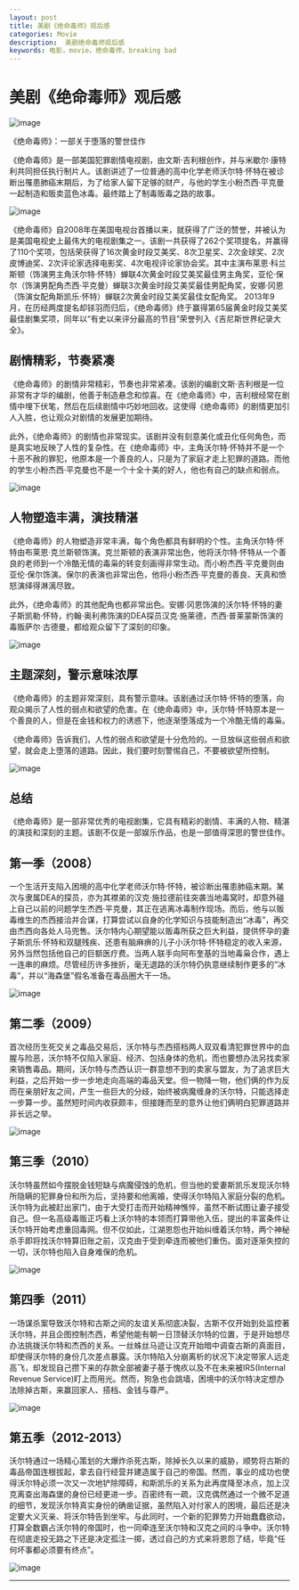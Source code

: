 ```yaml
---
layout: post
title: 美剧《绝命毒师》观后感 
categories: Movie
description:  美剧绝命毒师观后感
keywords: 电影，movie，绝命毒师，breaking bad
---
```


# 美剧《绝命毒师》观后感 

![image](https://github.com/weakchen007/aiwv.github.io/assets/58799395/383bff50-f7f3-4a2f-9898-d3854b10bad5)

《绝命毒师》：一部关于堕落的警世佳作

《绝命毒师》是一部美国犯罪剧情电视剧，由文斯·吉利根创作，并与米歇尔·康特利共同担任执行制片人。该剧讲述了一位普通的高中化学老师沃尔特·怀特在被诊断出罹患肺癌末期后，为了给家人留下足够的财产，与他的学生小粉杰西·平克曼一起制造和贩卖蓝色冰毒。最终踏上了制毒贩毒之路的故事。

![image](https://github.com/weakchen007/aiwv.github.io/assets/58799395/1e9d37a1-90cb-438f-87d8-70f34bcb708b)

《绝命毒师》自2008年在美国电视台首播以来，就获得了广泛的赞誉，并被认为是美国电视史上最伟大的电视剧集之一。该剧一共获得了262个奖项提名，并赢得了110个奖项，包括荣获得了16次黄金时段艾美奖、8次卫星奖、2次金球奖、2次皮博迪奖、2次评论家选择电影奖、4次电视评论家协会奖。其中主演布莱恩·科兰斯顿（饰演男主角沃尔特·怀特）蝉联4次黄金时段艾美奖最佳男主角奖，亚伦·保尔（饰演男配角杰西·平克曼）蝉联3次黄金时段艾美奖最佳男配角奖，安娜·冈恩（饰演女配角斯凯乐·怀特）蝉联2次黄金时段艾美奖最佳女配角奖。 2013年9月，在历经两度提名却铩羽而归后，《绝命毒师》终于赢得第65届黄金时段艾美奖最佳剧集奖项，同年以“有史以来评分最高的节目”荣誉列入《吉尼斯世界纪录大全》。

## 剧情精彩，节奏紧凑

《绝命毒师》的剧情非常精彩，节奏也非常紧凑。该剧的编剧文斯·吉利根是一位非常有才华的编剧，他善于制造悬念和惊喜。在《绝命毒师》中，吉利根经常在剧情中埋下伏笔，然后在后续剧情中巧妙地回收。这使得《绝命毒师》的剧情更加引人入胜，也让观众对剧情的发展更加期待。

此外，《绝命毒师》的剧情也非常现实。该剧并没有刻意美化或丑化任何角色，而是真实地反映了人性的复杂性。在《绝命毒师》中，主角沃尔特·怀特并不是一个十恶不赦的罪犯，他原本是一个善良的人，只是为了家庭才走上犯罪的道路。而他的学生小粉杰西·平克曼也不是一个十全十美的好人，他也有自己的缺点和弱点。

![image](https://github.com/weakchen007/aiwv.github.io/assets/58799395/5343db76-7071-4930-bd3c-24f7ad1142fe)

## 人物塑造丰满，演技精湛

《绝命毒师》的人物塑造非常丰满，每个角色都具有鲜明的个性。主角沃尔特·怀特由布莱恩·克兰斯顿饰演。克兰斯顿的表演非常出色，他将沃尔特·怀特从一个善良的老师到一个冷酷无情的毒枭的转变刻画得非常生动。而小粉杰西·平克曼则由亚伦·保尔饰演。保尔的表演也非常出色，他将小粉杰西·平克曼的善良、天真和愤怒演绎得淋漓尽致。

此外，《绝命毒师》的其他配角也都非常出色。安娜·冈恩饰演的沃尔特·怀特的妻子斯凯勒·怀特，约翰·奥利弗饰演的DEA探员汉克·施莱德，杰西·普莱蒙斯饰演的毒贩萨尔·古德曼，都给观众留下了深刻的印象。

![image](https://github.com/weakchen007/aiwv.github.io/assets/58799395/4afca3ea-2fe5-4c70-932c-c1729c0479fb)

## 主题深刻，警示意味浓厚

《绝命毒师》的主题非常深刻，具有警示意味。该剧通过沃尔特·怀特的堕落，向观众揭示了人性的弱点和欲望的危害。在《绝命毒师》中，沃尔特·怀特原本是一个善良的人，但是在金钱和权力的诱惑下，他逐渐堕落成为一个冷酷无情的毒枭。

《绝命毒师》告诉我们，人性的弱点和欲望是十分危险的。一旦放纵这些弱点和欲望，就会走上堕落的道路。因此，我们要时刻警惕自己，不要被欲望所控制。

![image](https://github.com/weakchen007/aiwv.github.io/assets/58799395/b4a38e18-965e-4aba-ae42-d88cb721c54d)

## 总结

《绝命毒师》是一部非常优秀的电视剧集，它具有精彩的剧情、丰满的人物、精湛的演技和深刻的主题。该剧不仅是一部娱乐作品，也是一部值得深思的警世佳作。


## 第一季（2008）

一个生活开支陷入困境的高中化学老师沃尔特·怀特，被诊断出罹患肺癌末期。某次与隶属DEA的探员，亦为其襟弟的汉克·施拉德前往突袭当地毒窝时，却意外碰上自己以前的问题学生杰西·平克曼，其正在逃离冰毒制作现场。而后，他与以贩毒维生的杰西接洽并合谋，打算尝试以自身的化学知识与技能制造出“冰毒”，再交由杰西向各处人马兜售。沃尔特内心期望能以贩毒所获之巨大利益，提供怀孕的妻子斯凯乐·怀特和双腿残疾、还患有脑麻痹的儿子小沃尔特·怀特稳定的收入来源，另外当然包括他自己的巨额医疗费。当两人联手向阿布奎基的当地毒枭合作，遇上一连串的麻烦。尽管经历许多挫折，毫无退路的沃尔特仍执意继续制作更多的“冰毒”，并以“海森堡”假名准备在毒品圈大干一场。

![image](https://github.com/weakchen007/aiwv.github.io/assets/58799395/9307475c-8aaf-4e85-a038-c101d1f1d01d)

## 第二季（2009）

首次经历生死交关之毒品交易后，沃尔特与杰西搭档两人双双看清犯罪世界中的血腥与险恶，沃尔特不仅陷入家庭、经济、包括身体的危机，而也要想办法另找卖家来销售毒品。期间，沃尔特与杰西认识一群意想不到的卖家与盟友，为了追求巨大利益，之后开始一步一步地走向高端的毒品天堂。但一物降一物，他们俩的作为反而在亲朋好友之间，产生一些巨大的分歧，始终被病魔缠身的沃尔特，只能选择走一步算一步。虽然短时间内收获颇丰，但接踵而至的意外让他们俩明白犯罪道路并非长远之举。

![image](https://github.com/weakchen007/aiwv.github.io/assets/58799395/5537e01b-7a1c-4a5c-9530-222eec879441)

## 第三季（2010）

沃尔特虽然如今摆脱金钱短缺与病魔侵蚀的危机，但当他的爱妻斯凯乐发现沃尔特所隐瞒的犯罪身份和所为后，坚持要和他离婚，使得沃尔特陷入家庭分裂的危机。沃尔特为此被赶出家门，由于大受打击而开始精神憔悴，虽然不断试图让妻子接受自己。但一名高级毒贩正巧看上沃尔特的本领而打算带他入伍，提出的丰富条件让沃尔特开始考虑重回毒网。但不仅如此，江湖恩怨也开始纠缠着沃尔特，两个神秘杀手即将找沃尔特算旧账之前，汉克由于受到牵连而被他们重伤。面对逐渐失控的一切，沃尔特也陷入自身难保的危机。

![image](https://github.com/weakchen007/aiwv.github.io/assets/58799395/1efdfee0-b71c-4f62-b288-82bc093cb9d4)

## 第四季（2011）

一场谋杀案导致沃尔特和古斯之间的友谊关系彻底决裂，古斯不仅开始到处监控著沃尔特，并且企图控制杰西，希望他能有朝一日顶替沃尔特的位置，于是开始想尽办法挑拨沃尔特和杰西的关系。一丝蛛丝马迹让汉克开始暗中调查古斯的真面目，却使得沃尔特的身份几次差点暴露。沃尔特陷入分崩离析的状况下决定带家人远走高飞，却发现自己攒下来的存款全部被妻子基于愧疚以及不在未来被IRS(Internal Revenue Service)盯上而用光。然而，狗急也会跳墙，困境中的沃尔特决定想办法除掉古斯，来赢回家人、搭档、金钱与尊严。

![image](https://github.com/weakchen007/aiwv.github.io/assets/58799395/bad33f11-7beb-496a-90f7-249eeb1bc868)

## 第五季（2012-2013）

沃尔特通过一场精心策划的大爆炸杀死古斯，除掉长久以来的威胁，顺势将古斯的毒品帝国连根拔起，拿去自行经营并建造属于自己的帝国。然而，事业的成功也使得沃尔特必须一次又一次地铲除障碍，和斯凯乐的关系为此再度降至冰点，加上汉克离查出海森堡的身份已经更进一步。百密终有一疏，汉克偶然通过一个微不足道的细节，发现沃尔特真实身份的确凿证据，虽然陷入对付家人的困境，最后还是决定要大义灭亲、将沃尔特告到坐牢。与此同时，一个新的犯罪势力开始蠢蠢欲动，打算全数霸占沃尔特的帝国时，也一同牵连至沃尔特和汉克之间的斗争中。沃尔特在彻底走投无路之下还是决定孤注一掷，透过自己的方式来将恩怨了结，毕竟“任何坏事都必须要有终点”。

![image](https://github.com/weakchen007/aiwv.github.io/assets/58799395/78963056-2e26-4520-b4ca-ed75240c9e9a)

-------



